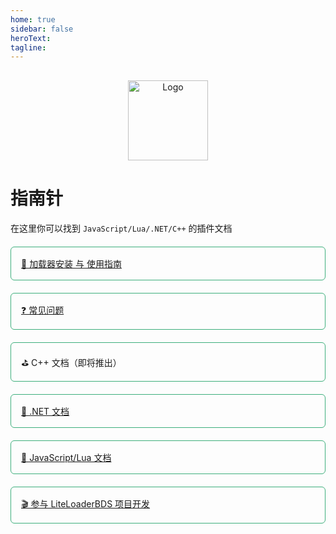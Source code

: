 ```yaml
---
home: true
sidebar: false
heroText:
tagline:
---
```


<div class="content">
    <div class="row">
        <div class="col-sm-3">
            <p class="logo_p"><img src="/assets/compass_item.png" alt="Logo"></p>
        </div>
        <div class="col-sm-9">
            <h1>指南针</h1>
            <p>在这里你可以找到 <code>JavaScript/Lua/.NET/C++</code> 的插件文档</p>
        </div>
    </div>
    <div class="row buttons-content">
        <div class="col-sm-6 btn-link"><a href="/zh_CN/Usage" class="navigator-link">🔨 加载器安装 与 使用指南</a></div>
        <div class="col-sm-6 btn-link"><a href="/zh_CN/QA" class="navigator-link">❓ 常见问题</a></div>
        <div class="col-sm-6 btn-link"><a class="navigator-link">⛳ C++ 文档（即将推出）</a></div>
        <div class="col-sm-6 btn-link"><a href="/zh_CN/NET" class="navigator-link">🥏 .NET 文档</a></div>
        <div class="col-sm-6 btn-link"><a href="/zh_CN/Development" class="navigator-link">🎯 JavaScript/Lua 文档</a></div>
        <div class="col-sm-6 btn-link"><a href="/zh_CN/Maintenance" class="navigator-link">🎬 参与 LiteLoaderBDS 项目开发</a></div>
    </div>
</div>

<style>
.content {
    margin: 30px 0;
}

.logo_p {
    text-align: center;
}

.logo_p img {
    width: 128px;
    image-rendering: pixelated;
}

.btn-link {
    margin-top: 20px;
}

.navigator-link {
    border: 1px solid #3eaf7c;
    display: flex;
    padding: 16px;
    border-radius: 6px;
}

@media screen and (max-width: 576px) {
    .logo_p {
        text-align: left;
    }
}
</style>
